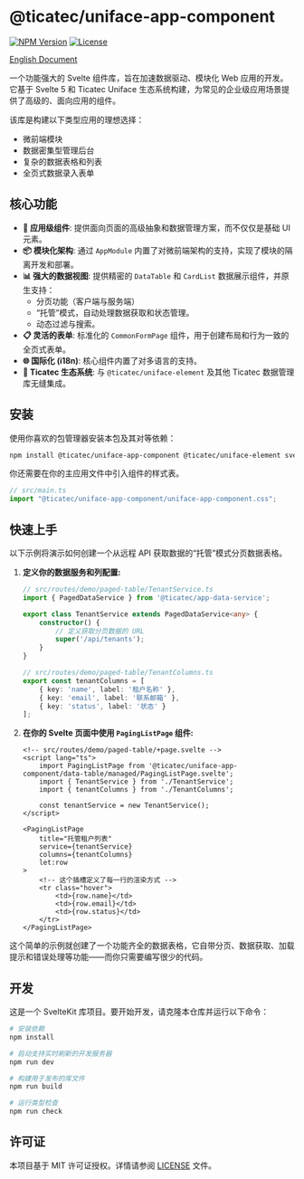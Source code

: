 # @ticatec/uniface-app-component

[![NPM Version](https://img.shields.io/npm/v/@ticatec/uniface-app-component.svg)](https://www.npmjs.com/package/@ticatec/uniface-app-component)
[![License](https://img.shields.io/npm/l/@ticatec/uniface-app-component.svg)](LICENSE)

[English Document](./README.md)

一个功能强大的 Svelte 组件库，旨在加速数据驱动、模块化 Web 应用的开发。它基于 Svelte 5 和 Ticatec Uniface 生态系统构建，为常见的企业级应用场景提供了高级的、面向应用的组件。

该库是构建以下类型应用的理想选择：
- 微前端模块
- 数据密集型管理后台
- 复杂的数据表格和列表
- 全页式数据录入表单

## 核心功能

- **🚀 应用级组件**: 提供面向页面的高级抽象和数据管理方案，而不仅仅是基础 UI 元素。
- **📦 模块化架构**: 通过 `AppModule` 内置了对微前端架构的支持，实现了模块的隔离开发和部署。
- **📊 强大的数据视图**: 提供精密的 `DataTable` 和 `CardList` 数据展示组件，并原生支持：
    - 分页功能（客户端与服务端）
    - “托管”模式，自动处理数据获取和状态管理。
    - 动态过滤与搜索。
- **📋 灵活的表单**: 标准化的 `CommonFormPage` 组件，用于创建布局和行为一致的全页式表单。
- **🌐 国际化 (i18n)**: 核心组件内置了对多语言的支持。
- **🎨 Ticatec 生态系统**: 与 `@ticatec/uniface-element` 及其他 Ticatec 数据管理库无缝集成。

## 安装

使用你喜欢的包管理器安装本包及其对等依赖：

```bash
npm install @ticatec/uniface-app-component @ticatec/uniface-element svelte
```

你还需要在你的主应用文件中引入组件的样式表。

```ts
// src/main.ts
import "@ticatec/uniface-app-component/uniface-app-component.css";
```

## 快速上手

以下示例将演示如何创建一个从远程 API 获取数据的“托管”模式分页数据表格。

1.  **定义你的数据服务和列配置:**

    ```ts
    // src/routes/demo/paged-table/TenantService.ts
    import { PagedDataService } from '@ticatec/app-data-service';

    export class TenantService extends PagedDataService<any> {
        constructor() {
            // 定义获取分页数据的 URL
            super('/api/tenants');
        }
    }

    // src/routes/demo/paged-table/TenantColumns.ts
    export const tenantColumns = [
        { key: 'name', label: '租户名称' },
        { key: 'email', label: '联系邮箱' },
        { key: 'status', label: '状态' }
    ];
    ```

2.  **在你的 Svelte 页面中使用 `PagingListPage` 组件:**

    ```svelte
    <!-- src/routes/demo/paged-table/+page.svelte -->
    <script lang="ts">
        import PagingListPage from '@ticatec/uniface-app-component/data-table/managed/PagingListPage.svelte';
        import { TenantService } from './TenantService';
        import { tenantColumns } from './TenantColumns';

        const tenantService = new TenantService();
    </script>

    <PagingListPage
        title="托管租户列表"
        service={tenantService}
        columns={tenantColumns}
        let:row
    >
        <!-- 这个插槽定义了每一行的渲染方式 -->
        <tr class="hover">
            <td>{row.name}</td>
            <td>{row.email}</td>
            <td>{row.status}</td>
        </tr>
    </PagingListPage>
    ```

这个简单的示例就创建了一个功能齐全的数据表格，它自带分页、数据获取、加载提示和错误处理等功能——而你只需要编写很少的代码。

## 开发

这是一个 SvelteKit 库项目。要开始开发，请克隆本仓库并运行以下命令：

```bash
# 安装依赖
npm install

# 启动支持实时刷新的开发服务器
npm run dev

# 构建用于发布的库文件
npm run build

# 运行类型检查
npm run check
```

## 许可证

本项目基于 MIT 许可证授权。详情请参阅 [LICENSE](LICENSE) 文件。